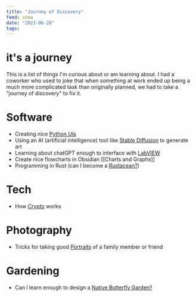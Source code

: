 ```yaml
---
title: "Journey of Discovery"
feed: show
date: "2023-06-28"
tags: 
---
```

# it's a journey
This is a list of things I'm curious about or am learning about.  I had a coworker who used to joke that when something at work ended up being a much more complicated task than originally planned, we had to take a "journey of discovery" to fix it.  

# Software
- Creating nice [Python UIs](notes/software/python/Python%20UIs.md)
- Using an AI (artificial intelligence) tool like [Stable Diffusion](notes/software/stablediffusion/Stable%20Diffusion.md) to generate art 
- Learning about chatGPT enough to interface with [LabVIEW](notes/software/labview/LabVIEW.md)
- Create nice flowcharts in Obsidian [[Charts and Graphs]]
- Programming in Rust (can I become a [Rustacean?](https://www.rust-lang.org/learn))

 # Tech
- How [Crypto](notes/software/blockchain/Crypto.md) works

# Photography
- Tricks for taking good [Portraits](notes/photography/Portrait%20Notes.md) of a family member or friend

# Gardening
- Can I learn enough to design a [Native Butterfly Garden?](notes/nature/plants/Native%20Butterfly%20Garden.md)

